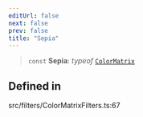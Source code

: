 ```yaml
---
editUrl: false
next: false
prev: false
title: "Sepia"
---
```


> `const` **Sepia**: *typeof* [`ColorMatrix`](/api/namespaces/filters/classes/colormatrix/)

## Defined in

src/filters/ColorMatrixFilters.ts:67

